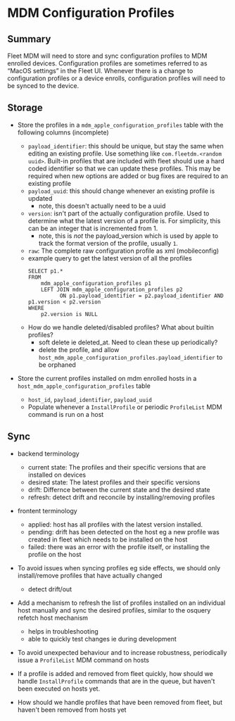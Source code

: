 # MDM Configuration Profiles

## Summary

Fleet MDM will need to store and sync configuration profiles to MDM enrolled devices.
Configuration profiles are sometimes referred to as “MacOS settings” in the Fleet UI.
Whenever there is a change to configuration profiles or a device enrolls, configuration profiles will need to be synced to the device.

## Storage

- Store the profiles in a `mdm_apple_configuration_profiles` table with the following columns (incomplete)
    - `payload_identifier`: this should be unique, but stay the same when editing an existing profile. Use something like `com.fleetdm.<random uuid>`.
    Built-in profiles that are included with fleet should use a hard coded identifier so that we can update these profiles.
    This may be required when new options are added or bug fixes are required to an existing profile
    - `payload_uuid`: this should change whenever an existing profile is updated
        - note, this doesn't actually need to be a uuid
    - `version`: isn't part of the actually configuration profile. Used to determine what the latest version of a profile is. For simplicity, this can be an integer that is incremented from 1.
        - note, this is *not* the payload_version which is used by apple to track the format version of the profile, usually `1`.
    - `raw`: The complete raw configuration profile as xml (mobileconfig)
    - example query to get the latest version of all the profiles
        ```
        SELECT p1.*
        FROM
            mdm_apple_configuration_profiles p1
            LEFT JOIN mdm_apple_configuration_profiles p2
                  ON p1.payload_identifier = p2.payload_identifier AND p1.version < p2.version
        WHERE
            p2.version is NULL
        ```
    - How do we handle deleted/disabled profiles? What about builtin profiles?
        - soft delete ie deleted_at. Need to clean these up periodically?
        - delete the profile, and allow `host_mdm_apple_configuration_profiles.payload_identifier` to be orphaned

- Store the current profiles installed on mdm enrolled hosts in a `host_mdm_apple_configuration_profiles` table
    - `host_id`, `payload_identifier`, `payload_uuid`
    - Populate whenever a `InstallProfile` or periodic `ProfileList` MDM command is run on a host

## Sync

- backend terminology
    - current state: The profiles and their specific versions that are installed on devices
    - desired state: The latest profiles and their specific versions
    - drift: Differnce between the current state and the desired state
    - refresh: detect drift and reconcile by installing/removing profiles
- frontent terminology
    - applied: host has all profiles with the latest version installed.
    - pending: drift has been detected on the host eg a new profile was created in fleet which needs to be installed on the host
    - failed: there was an error with the profile itself, or installing the profile on the host

- To avoid issues when syncing profiles eg side effects, we should only install/remove profiles that have actually changed
    - detect drift/out
- Add a mechanism to refresh the list of profiles installed on an individual host manually and sync the desired profiles, similar to the osquery refetch host mechanism
    - helps in troubleshooting
    - able to quickly test changes ie during development
- To avoid unexpected behaviour and to increase robustness, periodically issue a `ProfileList` MDM command on hosts
- If a profile is added and removed from fleet quickly, how should we handle `InstallProfile` commands that are in the queue, but haven't been executed on hosts yet.

- How should we handle profiles that have been removed from fleet, but haven't been removed from hosts yet
